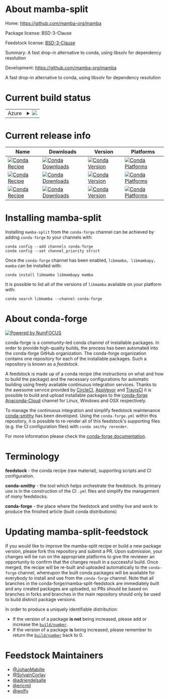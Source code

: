 About mamba-split
=================

Home: https://github.com/mamba-org/mamba

Package license: BSD-3-Clause

Feedstock license: [BSD-3-Clause](https://github.com/conda-forge/mamba-feedstock/blob/master/LICENSE.txt)

Summary: A fast drop-in alternative to conda, using libsolv for dependency resolution

Development: https://github.com/mamba-org/mamba

A fast drop-in alternative to conda, using libsolv for dependency resolution

Current build status
====================


<table>
    
  <tr>
    <td>Azure</td>
    <td>
      <details>
        <summary>
          <a href="https://dev.azure.com/conda-forge/feedstock-builds/_build/latest?definitionId=6434&branchName=master">
            <img src="https://dev.azure.com/conda-forge/feedstock-builds/_apis/build/status/mamba-feedstock?branchName=master">
          </a>
        </summary>
        <table>
          <thead><tr><th>Variant</th><th>Status</th></tr></thead>
          <tbody><tr>
              <td>linux_64</td>
              <td>
                <a href="https://dev.azure.com/conda-forge/feedstock-builds/_build/latest?definitionId=6434&branchName=master">
                  <img src="https://dev.azure.com/conda-forge/feedstock-builds/_apis/build/status/mamba-feedstock?branchName=master&jobName=linux&configuration=linux_64_" alt="variant">
                </a>
              </td>
            </tr><tr>
              <td>linux_aarch64</td>
              <td>
                <a href="https://dev.azure.com/conda-forge/feedstock-builds/_build/latest?definitionId=6434&branchName=master">
                  <img src="https://dev.azure.com/conda-forge/feedstock-builds/_apis/build/status/mamba-feedstock?branchName=master&jobName=linux&configuration=linux_aarch64_" alt="variant">
                </a>
              </td>
            </tr><tr>
              <td>linux_ppc64le</td>
              <td>
                <a href="https://dev.azure.com/conda-forge/feedstock-builds/_build/latest?definitionId=6434&branchName=master">
                  <img src="https://dev.azure.com/conda-forge/feedstock-builds/_apis/build/status/mamba-feedstock?branchName=master&jobName=linux&configuration=linux_ppc64le_" alt="variant">
                </a>
              </td>
            </tr><tr>
              <td>osx_64</td>
              <td>
                <a href="https://dev.azure.com/conda-forge/feedstock-builds/_build/latest?definitionId=6434&branchName=master">
                  <img src="https://dev.azure.com/conda-forge/feedstock-builds/_apis/build/status/mamba-feedstock?branchName=master&jobName=osx&configuration=osx_64_" alt="variant">
                </a>
              </td>
            </tr><tr>
              <td>osx_arm64</td>
              <td>
                <a href="https://dev.azure.com/conda-forge/feedstock-builds/_build/latest?definitionId=6434&branchName=master">
                  <img src="https://dev.azure.com/conda-forge/feedstock-builds/_apis/build/status/mamba-feedstock?branchName=master&jobName=osx&configuration=osx_arm64_" alt="variant">
                </a>
              </td>
            </tr><tr>
              <td>win_64</td>
              <td>
                <a href="https://dev.azure.com/conda-forge/feedstock-builds/_build/latest?definitionId=6434&branchName=master">
                  <img src="https://dev.azure.com/conda-forge/feedstock-builds/_apis/build/status/mamba-feedstock?branchName=master&jobName=win&configuration=win_64_" alt="variant">
                </a>
              </td>
            </tr>
          </tbody>
        </table>
      </details>
    </td>
  </tr>
</table>

Current release info
====================

| Name | Downloads | Version | Platforms |
| --- | --- | --- | --- |
| [![Conda Recipe](https://img.shields.io/badge/recipe-libmamba-green.svg)](https://anaconda.org/conda-forge/libmamba) | [![Conda Downloads](https://img.shields.io/conda/dn/conda-forge/libmamba.svg)](https://anaconda.org/conda-forge/libmamba) | [![Conda Version](https://img.shields.io/conda/vn/conda-forge/libmamba.svg)](https://anaconda.org/conda-forge/libmamba) | [![Conda Platforms](https://img.shields.io/conda/pn/conda-forge/libmamba.svg)](https://anaconda.org/conda-forge/libmamba) |
| [![Conda Recipe](https://img.shields.io/badge/recipe-libmambapy-green.svg)](https://anaconda.org/conda-forge/libmambapy) | [![Conda Downloads](https://img.shields.io/conda/dn/conda-forge/libmambapy.svg)](https://anaconda.org/conda-forge/libmambapy) | [![Conda Version](https://img.shields.io/conda/vn/conda-forge/libmambapy.svg)](https://anaconda.org/conda-forge/libmambapy) | [![Conda Platforms](https://img.shields.io/conda/pn/conda-forge/libmambapy.svg)](https://anaconda.org/conda-forge/libmambapy) |
| [![Conda Recipe](https://img.shields.io/badge/recipe-mamba-green.svg)](https://anaconda.org/conda-forge/mamba) | [![Conda Downloads](https://img.shields.io/conda/dn/conda-forge/mamba.svg)](https://anaconda.org/conda-forge/mamba) | [![Conda Version](https://img.shields.io/conda/vn/conda-forge/mamba.svg)](https://anaconda.org/conda-forge/mamba) | [![Conda Platforms](https://img.shields.io/conda/pn/conda-forge/mamba.svg)](https://anaconda.org/conda-forge/mamba) |

Installing mamba-split
======================

Installing `mamba-split` from the `conda-forge` channel can be achieved by adding `conda-forge` to your channels with:

```
conda config --add channels conda-forge
conda config --set channel_priority strict
```

Once the `conda-forge` channel has been enabled, `libmamba, libmambapy, mamba` can be installed with:

```
conda install libmamba libmambapy mamba
```

It is possible to list all of the versions of `libmamba` available on your platform with:

```
conda search libmamba --channel conda-forge
```


About conda-forge
=================

[![Powered by
NumFOCUS](https://img.shields.io/badge/powered%20by-NumFOCUS-orange.svg?style=flat&colorA=E1523D&colorB=007D8A)](https://numfocus.org)

conda-forge is a community-led conda channel of installable packages.
In order to provide high-quality builds, the process has been automated into the
conda-forge GitHub organization. The conda-forge organization contains one repository
for each of the installable packages. Such a repository is known as a *feedstock*.

A feedstock is made up of a conda recipe (the instructions on what and how to build
the package) and the necessary configurations for automatic building using freely
available continuous integration services. Thanks to the awesome service provided by
[CircleCI](https://circleci.com/), [AppVeyor](https://www.appveyor.com/)
and [TravisCI](https://travis-ci.com/) it is possible to build and upload installable
packages to the [conda-forge](https://anaconda.org/conda-forge)
[Anaconda-Cloud](https://anaconda.org/) channel for Linux, Windows and OSX respectively.

To manage the continuous integration and simplify feedstock maintenance
[conda-smithy](https://github.com/conda-forge/conda-smithy) has been developed.
Using the ``conda-forge.yml`` within this repository, it is possible to re-render all of
this feedstock's supporting files (e.g. the CI configuration files) with ``conda smithy rerender``.

For more information please check the [conda-forge documentation](https://conda-forge.org/docs/).

Terminology
===========

**feedstock** - the conda recipe (raw material), supporting scripts and CI configuration.

**conda-smithy** - the tool which helps orchestrate the feedstock.
                   Its primary use is in the construction of the CI ``.yml`` files
                   and simplify the management of *many* feedstocks.

**conda-forge** - the place where the feedstock and smithy live and work to
                  produce the finished article (built conda distributions)


Updating mamba-split-feedstock
==============================

If you would like to improve the mamba-split recipe or build a new
package version, please fork this repository and submit a PR. Upon submission,
your changes will be run on the appropriate platforms to give the reviewer an
opportunity to confirm that the changes result in a successful build. Once
merged, the recipe will be re-built and uploaded automatically to the
`conda-forge` channel, whereupon the built conda packages will be available for
everybody to install and use from the `conda-forge` channel.
Note that all branches in the conda-forge/mamba-split-feedstock are
immediately built and any created packages are uploaded, so PRs should be based
on branches in forks and branches in the main repository should only be used to
build distinct package versions.

In order to produce a uniquely identifiable distribution:
 * If the version of a package **is not** being increased, please add or increase
   the [``build/number``](https://docs.conda.io/projects/conda-build/en/latest/resources/define-metadata.html#build-number-and-string).
 * If the version of a package **is** being increased, please remember to return
   the [``build/number``](https://docs.conda.io/projects/conda-build/en/latest/resources/define-metadata.html#build-number-and-string)
   back to 0.

Feedstock Maintainers
=====================

* [@JohanMabille](https://github.com/JohanMabille/)
* [@SylvainCorlay](https://github.com/SylvainCorlay/)
* [@adriendelsalle](https://github.com/adriendelsalle/)
* [@ericmjl](https://github.com/ericmjl/)
* [@wolfv](https://github.com/wolfv/)

